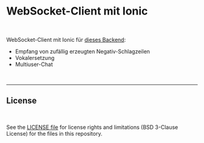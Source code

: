 # WebSocket-Client mit Ionic #

<br>

WebSocket-Client mit Ionic für [dieses Backend](https://github.com/MDecker-MobileComputing/Maven_SpringBoot_WebSockets):
* Empfang von zufällig erzeugten Negativ-Schlagzeilen
* Vokalersetzung
* Multiuser-Chat

<br>

----

## License ##

<br>

See the [LICENSE file](LICENSE.md) for license rights and limitations (BSD 3-Clause License) for the files in this repository.

<br>
